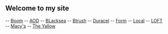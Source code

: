 ## Welcome to my site


-- [Boom](boom/index.html)
-- [AOD](aod/index.html)
-- [BLacksea](blacksea/index.html)
-- [Btrush](btrush/index.html)
-- [Duracel](duracel/index.html)
-- [Form](formvalidation/index.html)
-- [Local](localstorage/index.html)
-- [LOFT](LOFT/index.html)
-- [Macy's](macys/index.html)
-- [The Yallow](theyalow/index.html)


